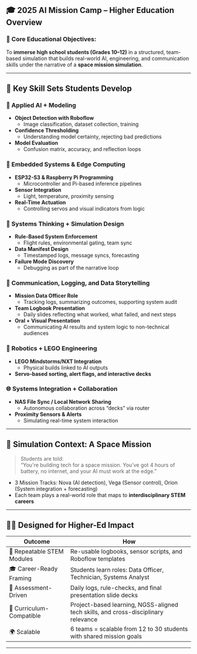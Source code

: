 
## 🎓 **2025 AI Mission Camp – Higher Education Overview**

### 🎯 Core Educational Objectives:
To **immerse high school students (Grades 10–12)** in a structured, team-based simulation that builds real-world AI, engineering, and communication skills under the narrative of a **space mission simulation**.

---

## 🧠 **Key Skill Sets Students Develop**

### 🧪 Applied AI + Modeling
- **Object Detection with Roboflow**
  - Image classification, dataset collection, training
- **Confidence Thresholding**
  - Understanding model certainty, rejecting bad predictions
- **Model Evaluation**
  - Confusion matrix, accuracy, and reflection loops

### 🔧 Embedded Systems & Edge Computing
- **ESP32-S3 & Raspberry Pi Programming**
  - Microcontroller and Pi-based inference pipelines
- **Sensor Integration**
  - Light, temperature, proximity sensing
- **Real-Time Actuation**
  - Controlling servos and visual indicators from logic

### 🧬 Systems Thinking + Simulation Design
- **Rule-Based System Enforcement**
  - Flight rules, environmental gating, team sync
- **Data Manifest Design**
  - Timestamped logs, message syncs, forecasting
- **Failure Mode Discovery**
  - Debugging as part of the narrative loop

### 📡 Communication, Logging, and Data Storytelling
- **Mission Data Officer Role**
  - Tracking logs, summarizing outcomes, supporting system audit
- **Team Logbook Presentation**
  - Daily slides reflecting what worked, what failed, and next steps
- **Oral + Visual Presentation**
  - Communicating AI results and system logic to non-technical audiences

### 👾 Robotics + LEGO Engineering
- **LEGO Mindstorms/NXT Integration**
  - Physical builds linked to AI outputs
- **Servo-based sorting, alert flags, and interactive decks**

### 🌐 Systems Integration + Collaboration
- **NAS File Sync / Local Network Sharing**
  - Autonomous collaboration across “decks” via router
- **Proximity Sensors & Alerts**
  - Simulating real-time system interaction

---

## 🌌 Simulation Context: A Space Mission

> Students are told:  
> “You're building tech for a space mission. You’ve got 4 hours of battery, no internet, and your AI must work at the edge.”

- 3 Mission Tracks: Nova (AI detection), Vega (Sensor control), Orion (System integration + forecasting)
- Each team plays a real-world role that maps to **interdisciplinary STEM careers**

---

## 🧑‍🏫 Designed for Higher-Ed Impact

| Outcome | How |
|---------|-----|
| 🔄 Repeatable STEM Modules | Re-usable logbooks, sensor scripts, and Roboflow templates |
| 🎓 Career-Ready Framing | Students learn roles: Data Officer, Technician, Systems Analyst |
| 🧪 Assessment-Driven | Daily logs, rule-checks, and final presentation slide decks |
| 🧰 Curriculum-Compatible | Project-based learning, NGSS-aligned tech skills, and cross-disciplinary relevance |
| 🌍 Scalable | 6 teams = scalable from 12 to 30 students with shared mission goals |

---

